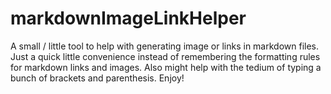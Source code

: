 # markdownImageLinkHelper

A small / little tool to help with generating image or links in markdown files. Just a quick little convenience instead of remembering the formatting rules for markdown links and images. Also might help with the tedium of typing a bunch of brackets and parenthesis. Enjoy!
